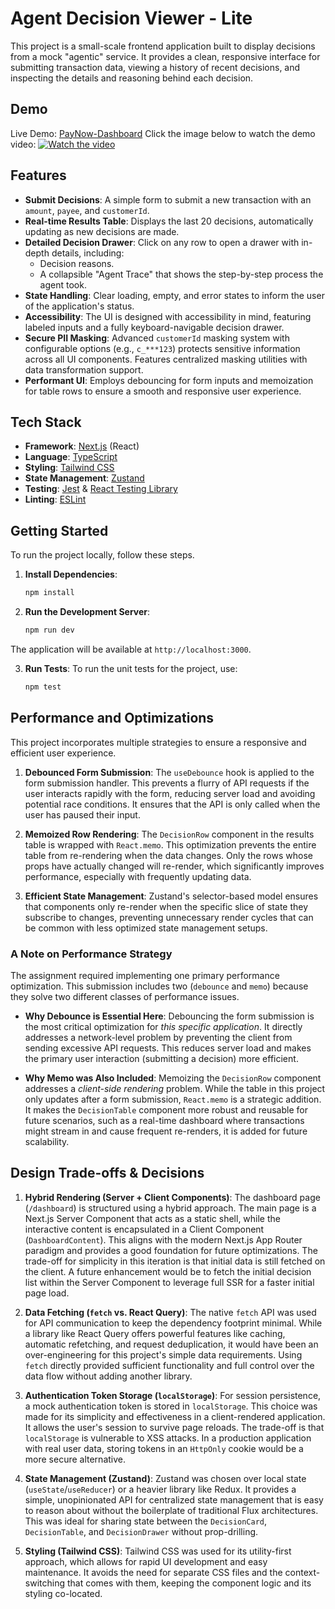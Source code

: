 # Agent Decision Viewer - Lite

This project is a small-scale frontend application built to display decisions from a mock "agentic" service. It provides a clean, responsive interface for submitting transaction data, viewing a history of recent decisions, and inspecting the details and reasoning behind each decision.

## Demo

Live Demo: [PayNow-Dashboard](https://paynow-dashboard.vercel.app/login)
Click the image below to watch the demo video: 
[![Watch the video](https://img.youtube.com/vi/GRD_sGzgawA/maxresdefault.jpg)](https://youtu.be/GRD_sGzgawA)
## Features

-   **Submit Decisions**: A simple form to submit a new transaction with an `amount`, `payee`, and `customerId`.
-   **Real-time Results Table**: Displays the last 20 decisions, automatically updating as new decisions are made.
-   **Detailed Decision Drawer**: Click on any row to open a drawer with in-depth details, including:
    -   Decision reasons.
    -   A collapsible "Agent Trace" that shows the step-by-step process the agent took.
-   **State Handling**: Clear loading, empty, and error states to inform the user of the application's status.
-   **Accessibility**: The UI is designed with accessibility in mind, featuring labeled inputs and a fully keyboard-navigable decision drawer.
-   **Secure PII Masking**: Advanced `customerId` masking system with configurable options (e.g., `c_***123`) protects sensitive information across all UI components. Features centralized masking utilities with data transformation support.
-   **Performant UI**: Employs debouncing for form inputs and memoization for table rows to ensure a smooth and responsive user experience.

## Tech Stack

-   **Framework**: [Next.js](https://nextjs.org/) (React)
-   **Language**: [TypeScript](https://www.typescriptlang.org/)
-   **Styling**: [Tailwind CSS](https://tailwindcss.com/)
-   **State Management**: [Zustand](https://github.com/pmndrs/zustand)
-   **Testing**: [Jest](https://jestjs.io/) & [React Testing Library](https://testing-library.com/docs/react-testing-library/intro/)
-   **Linting**: [ESLint](https://eslint.org/)

## Getting Started

To run the project locally, follow these steps.

1.  **Install Dependencies**:
    ```bash
    npm install
    ```

2.  **Run the Development Server**:
    ```bash
    npm run dev
    ```

The application will be available at `http://localhost:3000`.

3.  **Run Tests**:
    To run the unit tests for the project, use:
    ```bash
    npm test
    ```

## Performance and Optimizations

This project incorporates multiple strategies to ensure a responsive and efficient user experience.

1.  **Debounced Form Submission**: The `useDebounce` hook is applied to the form submission handler. This prevents a flurry of API requests if the user interacts rapidly with the form, reducing server load and avoiding potential race conditions. It ensures that the API is only called when the user has paused their input.

2.  **Memoized Row Rendering**: The `DecisionRow` component in the results table is wrapped with `React.memo`. This optimization prevents the entire table from re-rendering when the data changes. Only the rows whose props have actually changed will re-render, which significantly improves performance, especially with frequently updating data.

3.  **Efficient State Management**: Zustand's selector-based model ensures that components only re-render when the specific slice of state they subscribe to changes, preventing unnecessary render cycles that can be common with less optimized state management setups.

### A Note on Performance Strategy

The assignment required implementing one primary performance optimization. This submission includes two (`debounce` and `memo`) because they solve two different classes of performance issues.

-   **Why Debounce is Essential Here**: Debouncing the form submission is the most critical optimization for *this specific application*. It directly addresses a network-level problem by preventing the client from sending excessive API requests. This reduces server load and makes the primary user interaction (submitting a decision) more efficient.

-   **Why Memo was Also Included**: Memoizing the `DecisionRow` component addresses a *client-side rendering* problem. While the table in this project only updates after a form submission, `React.memo` is a strategic addition. It makes the `DecisionTable` component more robust and reusable for future scenarios, such as a real-time dashboard where transactions might stream in and cause frequent re-renders, it is added for future scalability.

## Design Trade-offs & Decisions

1.  **Hybrid Rendering (Server + Client Components)**: The dashboard page (`/dashboard`) is structured using a hybrid approach. The main page is a Next.js Server Component that acts as a static shell, while the interactive content is encapsulated in a Client Component (`DashboardContent`). This aligns with the modern Next.js App Router paradigm and provides a good foundation for future optimizations. The trade-off for simplicity in this iteration is that initial data is still fetched on the client. A future enhancement would be to fetch the initial decision list within the Server Component to leverage full SSR for a faster initial page load.

2.  **Data Fetching (`fetch` vs. React Query)**: The native `fetch` API was used for API communication to keep the dependency footprint minimal. While a library like React Query offers powerful features like caching, automatic refetching, and request deduplication, it would have been an over-engineering for this project's simple data requirements. Using `fetch` directly provided sufficient functionality and full control over the data flow without adding another library.

3.  **Authentication Token Storage (`localStorage`)**: For session persistence, a mock authentication token is stored in `localStorage`. This choice was made for its simplicity and effectiveness in a client-rendered application. It allows the user's session to survive page reloads. The trade-off is that `localStorage` is vulnerable to XSS attacks. In a production application with real user data, storing tokens in an `HttpOnly` cookie would be a more secure alternative.

4.  **State Management (Zustand)**: Zustand was chosen over local state (`useState`/`useReducer`) or a heavier library like Redux. It provides a simple, unopinionated API for centralized state management that is easy to reason about without the boilerplate of traditional Flux architectures. This was ideal for sharing state between the `DecisionCard`, `DecisionTable`, and `DecisionDrawer` without prop-drilling.

5.  **Styling (Tailwind CSS)**: Tailwind CSS was used for its utility-first approach, which allows for rapid UI development and easy maintenance. It avoids the need for separate CSS files and the context-switching that comes with them, keeping the component logic and its styling co-located.
